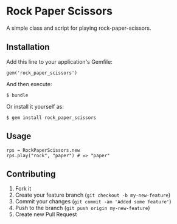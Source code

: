 # Rock Paper Scissors

A simple class and script for playing rock-paper-scissors.

## Installation

Add this line to your application's Gemfile:

    gem('rock_paper_scissors')

And then execute:

    $ bundle

Or install it yourself as:

    $ gem install rock_paper_scissors

## Usage

    rps = RockPaperScissors.new
    rps.play("rock", "paper") # => "paper"

## Contributing

1. Fork it
2. Create your feature branch (`git checkout -b my-new-feature`)
3. Commit your changes (`git commit -am 'Added some feature'`)
4. Push to the branch (`git push origin my-new-feature`)
5. Create new Pull Request
